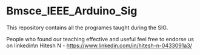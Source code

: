 # Bmsce_IEEE_Arduino_Sig

This repository contains all the programes taught during the SIG.

People who found our teaching effective and useful feel free to endorse us on linkedin\n
Hitesh N - https://www.linkedin.com/in/hitesh-n-0433091a3/
